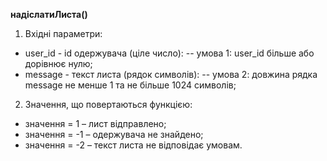 **надіслатиЛиста()**

1. Вхідні параметри:
- user_id - id одержувача (ціле число):
-- умова 1: user_id більше або дорівнює нулю;
- message - текст листа (рядок символів):
-- умова 2: довжина рядка message не менше 1 та не більше 1024 символів;
2. Значення, що повертаються функцією:
- значення = 1 – лист відправлено;
- значення = -1 – одержувача не знайдено;
- значення = -2 – текст листа не відповідає умовам.